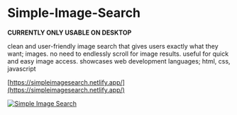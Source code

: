 # Simple-Image-Search

**CURRENTLY ONLY USABLE ON DESKTOP**

clean and user-friendly image search that gives users exactly what they want; images. no need to endlessly scroll for image results.
useful for quick and easy image access.
showcases web development languages; html, css, javascript

[https://simpleimagesearch.netlify.app/](https://simpleimagesearch.netlify.app/)

[![Simple Image Search](https://github.com/user-attachments/assets/3ebb0fd7-de9e-43c2-83a6-85b9e1744a92)](https://simpleimagesearch.netlify.app/)




